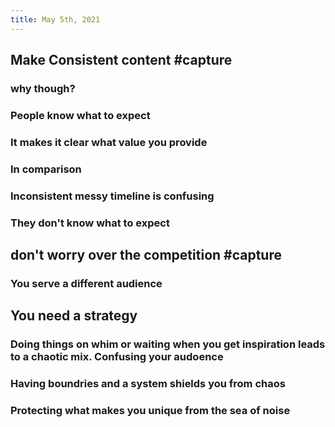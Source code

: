 ```yaml
---
title: May 5th, 2021
---
```


##
## Make Consistent content #capture
### why though?
### People know what to expect
### It makes it clear what value you provide
### In comparison
### Inconsistent messy timeline is confusing
### They don't know what to expect
## don't worry over the competition #capture
### You serve a different audience
## You need a strategy
### Doing things on whim or waiting when you get inspiration leads to a chaotic mix. Confusing your audoence
### Having boundries and a system shields you from chaos
### Protecting what makes you unique from the sea of noise
###
